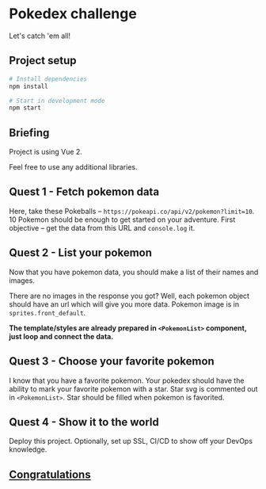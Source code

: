 # Pokedex challenge

Let's catch 'em all!

## Project setup

```sh
# Install dependencies
npm install

# Start in development mode
npm start
```

## Briefing

Project is using Vue 2.

Feel free to use any additional libraries.

## Quest 1 - Fetch pokemon data

Here, take these Pokeballs – `https://pokeapi.co/api/v2/pokemon?limit=10`. 10 Pokemon should be enough to get started on your adventure. First objective – get the data from this URL and `console.log` it.

## Quest 2 - List your pokemon

Now that you have pokemon data, you should make a list of their names and images.

There are no images in the response you got? Well, each pokemon object should have an url which will give you more data. Pokemon image is in `sprites.front_default`.

**The template/styles are already prepared in `<PokemonList>` component, just loop and connect the data.**

## Quest 3 - Choose your favorite pokemon

I know that you have a favorite pokemon. Your pokedex should have the ability to mark your favorite pokemon with a star. Star svg is commented out in `<PokemonList>`. Star should be filled when pokemon is favorited.

## Quest 4 - Show it to the world

Deploy this project. Optionally, set up SSL, CI/CD to show off your DevOps knowledge.

## [Congratulations](https://www.youtube.com/watch?v=oyFQVZ2h0V8)
